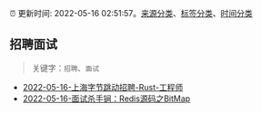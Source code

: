 :alarm_clock: 更新时间: 2022-05-16 02:51:57。[来源分类](../README.md)、[标签分类](../TAGS.md)、[时间分类](../TIMELINE.md)

## 招聘面试


> 关键字：`招聘`、`面试`



- [2022-05-16-上海字节跳动招聘-Rust-工程师](https://www.v2ex.com/t/853095) 
- [2022-05-16-面试杀手锏：Redis源码之BitMap](https://toutiao.io/k/h50ng9m) 
